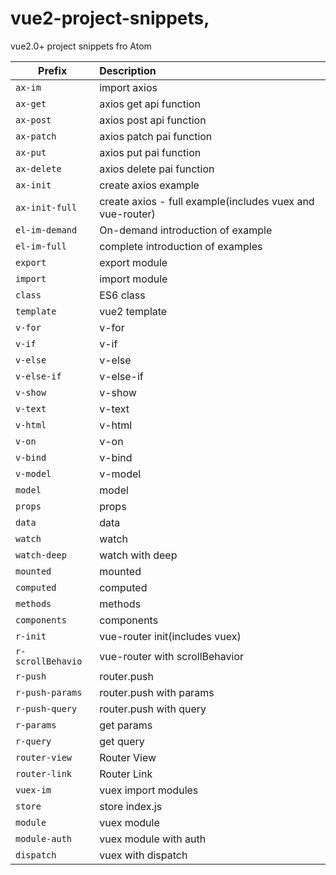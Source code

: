 # vue2-project-snippets,

vue2.0+ project snippets fro Atom

Prefix            | Description
----------------- | :--------------------------------------------------------
`ax-im`           | import axios
`ax-get`          | axios get api function
`ax-post`         | axios post api function
`ax-patch`        | axios patch pai function
`ax-put`          | axios put pai function
`ax-delete`       | axios delete pai function
`ax-init`         | create axios example
`ax-init-full`    | create axios - full example(includes vuex and vue-router)
`el-im-demand`    | On-demand introduction of example
`el-im-full`      | complete introduction of examples
`export`          | export module
`import`          | import module
`class`           | ES6 class
`template`        | vue2 template
`v-for`           | v-for
`v-if`            | v-if
`v-else`          | v-else
`v-else-if`       | v-else-if
`v-show`          | v-show
`v-text`          | v-text
`v-html`          | v-html
`v-on`            | v-on
`v-bind`          | v-bind
`v-model`         | v-model
`model`           | model
`props`           | props
`data`            | data
`watch`           | watch
`watch-deep`      | watch with deep
`mounted`         | mounted
`computed`        | computed
`methods`         | methods
`components`      | components
`r-init`          | vue-router init(includes vuex)
`r-scrollBehavio` | vue-router with scrollBehavior
`r-push`          | router.push
`r-push-params`   | router.push with params
`r-push-query`    | router.push with query
`r-params`        | get params
`r-query`         | get query
`router-view`     | Router View
`router-link`     | Router Link
`vuex-im`         | vuex import modules
`store`           | store index.js
`module`          | vuex module
`module-auth`     | vuex module with auth
`dispatch`        | vuex with dispatch
